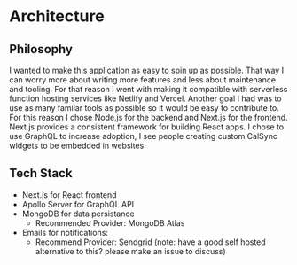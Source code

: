 # Architecture

## Philosophy

I wanted to make this application as easy to spin up as possible. That way I can worry more about writing more features and less about maintenance and tooling. For that reason I went with making it compatible with serverless function hosting services like Netlify and Vercel. Another goal I had was to use as many familar tools as possible so it would be easy to contribute to. For this reason I chose Node.js for the backend and Next.js for the frontend. Next.js provides a consistent framework for building React apps. I chose to use GraphQL to increase adoption, I see people creating custom CalSync widgets to be embedded in websites.

## Tech Stack

* Next.js for React frontend
* Apollo Server for GraphQL API
* MongoDB for data persistance
  * Recommended Provider: MongoDB Atlas
* Emails for notifications:
  * Recommend Provider: Sendgrid (note: have a good self hosted alternative to this? please make an issue to discuss)